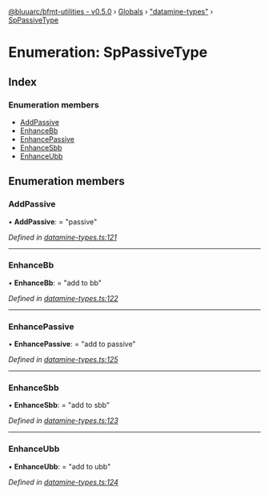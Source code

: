 [@bluuarc/bfmt-utilities - v0.5.0](../README.md) › [Globals](../globals.md) › ["datamine-types"](../modules/_datamine_types_.md) › [SpPassiveType](_datamine_types_.sppassivetype.md)

# Enumeration: SpPassiveType

## Index

### Enumeration members

* [AddPassive](_datamine_types_.sppassivetype.md#addpassive)
* [EnhanceBb](_datamine_types_.sppassivetype.md#enhancebb)
* [EnhancePassive](_datamine_types_.sppassivetype.md#enhancepassive)
* [EnhanceSbb](_datamine_types_.sppassivetype.md#enhancesbb)
* [EnhanceUbb](_datamine_types_.sppassivetype.md#enhanceubb)

## Enumeration members

###  AddPassive

• **AddPassive**: = "passive"

*Defined in [datamine-types.ts:121](https://github.com/BluuArc/bfmt-utilities/blob/master/src/datamine-types.ts#L121)*

___

###  EnhanceBb

• **EnhanceBb**: = "add to bb"

*Defined in [datamine-types.ts:122](https://github.com/BluuArc/bfmt-utilities/blob/master/src/datamine-types.ts#L122)*

___

###  EnhancePassive

• **EnhancePassive**: = "add to passive"

*Defined in [datamine-types.ts:125](https://github.com/BluuArc/bfmt-utilities/blob/master/src/datamine-types.ts#L125)*

___

###  EnhanceSbb

• **EnhanceSbb**: = "add to sbb"

*Defined in [datamine-types.ts:123](https://github.com/BluuArc/bfmt-utilities/blob/master/src/datamine-types.ts#L123)*

___

###  EnhanceUbb

• **EnhanceUbb**: = "add to ubb"

*Defined in [datamine-types.ts:124](https://github.com/BluuArc/bfmt-utilities/blob/master/src/datamine-types.ts#L124)*
